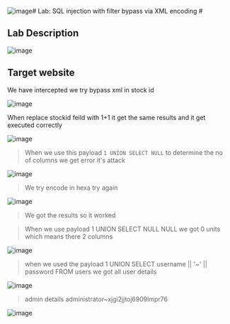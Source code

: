 ![image](https://github.com/anandurdas11/Web_Securityy/assets/83402050/b83b8637-b8cb-4308-9efc-e9a60af7f7c7)# Lab: SQL injection with filter bypass via XML encoding #

## Lab Description ##

![image](https://github.com/anandurdas11/Web_Securityy/assets/83402050/3d962caf-a474-49e0-870b-be0eb00679c0)


## Target website ##


We have intercepted we try bypass xml in stock id 

![image](https://github.com/anandurdas11/Web_Securityy/assets/83402050/5ddb8253-02e8-4e9e-978f-4406d824cbc2)

When replace stockid feild with 1+1 it get the same results and it get executed correctly 

![image](https://github.com/anandurdas11/Web_Securityy/assets/83402050/2f2cb118-3700-49a2-a58f-84ba70779f52)

> When we use this payload `1 UNION SELECT NULL` to determine the no of columns we get error it's attack

![image](https://github.com/anandurdas11/Web_Securityy/assets/83402050/99bcf8f2-488f-4a88-8451-c33b0a5b4507)

> We try encode in hexa try again

![image](https://github.com/anandurdas11/Web_Securityy/assets/83402050/66274d52-22db-4c7e-a46c-cdfc08f60050)

> We got the results so it worked

> When we use payload 1 UNION SELECT NULL NULL we got 0 units which means there 2 columns

![image](https://github.com/anandurdas11/Web_Securityy/assets/83402050/af347f5a-7203-49ae-a9f0-3efa8cab74da)

> when we used the payload 1 UNION SELECT username || '~' || password FROM users we got all user details

![image](https://github.com/anandurdas11/Web_Securityy/assets/83402050/744baf69-cd3b-4f4b-b22a-85dfd462bada)

> admin details administrator~xjgi2jjtoj6909lmpr76

![image](https://github.com/anandurdas11/Web_Securityy/assets/83402050/83282a5a-488b-47e1-a1cd-776660fd0077)
